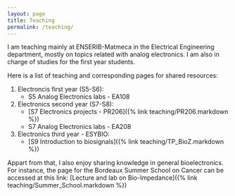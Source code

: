 ```yaml
---
layout: page
title: Teaching
permalink: /teaching/
---
```


I am teaching mainly at ENSERIB-Matmeca in the Electrical Engineering department, mostly on topics related with analog electronics. I am also in charge of studies for the first year students.

Here is a list of teaching and corresponding pages for shared resources:
1. Electroncis first year (S5-S6):
    - S5 Analog Electronics labs - EA108
2. Electronics second year (S7-S8):
    - [S7 Electronics projects - PR206]({% link teaching/PR206.markdown %})
    - S7 Analog Electronics labs - EA208
3. Electronics third year - ESYBIO:
   - [S9 Introduction to biosignals]({% link teaching/TP_BioZ.markdown %})

Appart from that, I also enjoy sharing knowledge in general bioelectronics. For instance, the page for the Bordeaux Summer School on Cancer can be accessed at this link: [Lecture and lab on Bio-Impedance]({% link teaching/Summer_School.markdown %})


